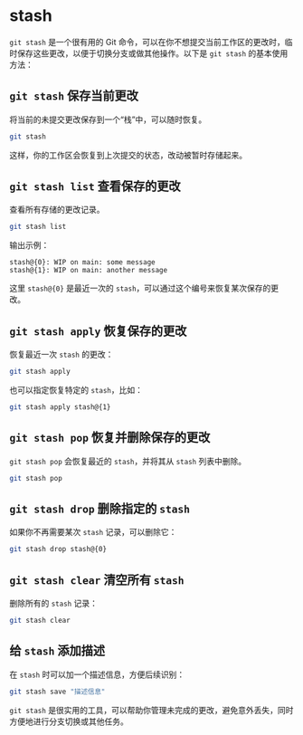 # stash

`git stash` 是一个很有用的 Git 命令，可以在你不想提交当前工作区的更改时，临时保存这些更改，以便于切换分支或做其他操作。以下是 `git stash` 的基本使用方法：

## `git stash` 保存当前更改

将当前的未提交更改保存到一个“栈”中，可以随时恢复。

```bash
git stash
```

这样，你的工作区会恢复到上次提交的状态，改动被暂时存储起来。

## `git stash list` 查看保存的更改

查看所有存储的更改记录。

```bash
git stash list
```

输出示例：

```
stash@{0}: WIP on main: some message
stash@{1}: WIP on main: another message
```

这里 `stash@{0}` 是最近一次的 `stash`，可以通过这个编号来恢复某次保存的更改。

## `git stash apply` 恢复保存的更改

恢复最近一次 `stash` 的更改：

```bash
git stash apply
```

也可以指定恢复特定的 `stash`，比如：

```bash
git stash apply stash@{1}
```

## `git stash pop` 恢复并删除保存的更改

`git stash pop` 会恢复最近的 `stash`，并将其从 `stash` 列表中删除。

```bash
git stash pop
```

## `git stash drop` 删除指定的 `stash`

如果你不再需要某次 `stash` 记录，可以删除它：

```bash
git stash drop stash@{0}
```

## `git stash clear` 清空所有 `stash`

删除所有的 `stash` 记录：

```bash
git stash clear
```

## 给 `stash` 添加描述

在 `stash` 时可以加一个描述信息，方便后续识别：

```bash
git stash save "描述信息"
```

`git stash` 是很实用的工具，可以帮助你管理未完成的更改，避免意外丢失，同时方便地进行分支切换或其他任务。
